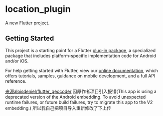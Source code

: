 # location_plugin

A new Flutter project.

## Getting Started

This project is a starting point for a Flutter
[plug-in package](https://flutter.dev/developing-packages/),
a specialized package that includes platform-specific implementation code for
Android and/or iOS.

For help getting started with Flutter, view our
[online documentation](https://flutter.dev/docs), which offers tutorials,
samples, guidance on mobile development, and a full API reference.

[来源aloisdeniel/flutter_geocoder](https://github.com/aloisdeniel/flutter_geocoder)
因原作者项目引入报错(This app is using a deprecated version of the Android embedding.
To avoid unexpected runtime failures, or future build failures, try to migrate this app to the V2 embedding.)
所以我自己把项目导入重新修改了下上传

